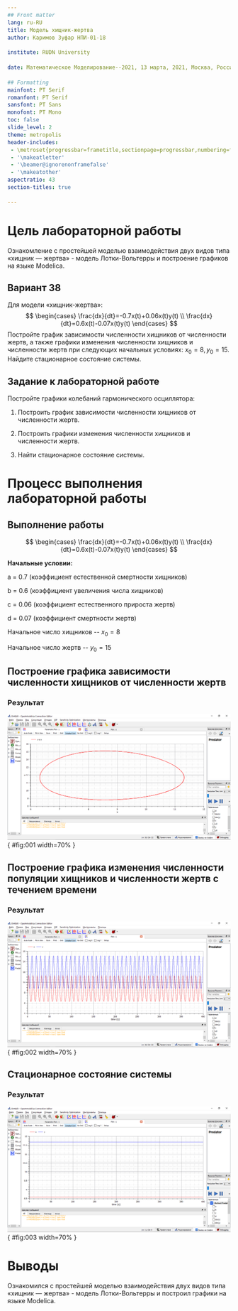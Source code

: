 ```yaml
---
## Front matter
lang: ru-RU
title: Модель хищник-жертва
author: Каримов Зуфар НПИ-01-18

institute: RUDN University

date: Математическое Моделирование--2021, 13 марта, 2021, Москва, Россия

## Formatting
mainfont: PT Serif
romanfont: PT Serif
sansfont: PT Sans
monofont: PT Mono
toc: false
slide_level: 2
theme: metropolis
header-includes:
 - \metroset{progressbar=frametitle,sectionpage=progressbar,numbering=fraction}
 - '\makeatletter'
 - '\beamer@ignorenonframefalse'
 - '\makeatother'
aspectratio: 43
section-titles: true

---
```


# Цель лабораторной работы

Ознакомление с простейшей моделью взаимодействия двух видов типа «хищник — жертва» - модель Лотки-Вольтерры и построение графиков на языке Modelica.

## Вариант 38

Для модели «хищник-жертва»:
$$ \begin{cases} \frac{dx}{dt}=-0.7x(t)+0.06x(t)y(t) \\ \frac{dx}{dt}=0.6x(t)-0.07x(t)y(t) \end{cases} $$
Постройте график зависимости численности хищников от численности жертв,
а также графики изменения численности хищников и численности жертв при
следующих начальных условиях:
$x_0 = 8, y_0 = 15$. Найдите стационарное состояние системы.



## Задание к лабораторной работе

Постройте графики колебаний гармонического осциллятора:

1. Построить график зависимости численности хищников от численности жертв.

2. Построить графики изменения численности хищников и численности жертв.

3. Найти стационарное состояние системы.  

# Процесс выполнения лабораторной работы

## Выполнение работы

$$ \begin{cases} \frac{dx}{dt}=-0.7x(t)+0.06x(t)y(t) \\ \frac{dx}{dt}=0.6x(t)-0.07x(t)y(t) \end{cases} $$

**Начальные условии:**

a = 0.7 (коэффициент естественной смертности хищников)  

b = 0.6 (коэффициент увеличения числа хищников)

c = 0.06 (коэффициент естественного прироста жертв)  

d = 0.07 (коэффициент смертности жертв)

Начальное число хищников -- $x_0 = 8$  

Начальное число жертв -- $y_0 = 15$


## Построение графика зависимости численности хищников от численности жертв

### Результат

![График зависимости численности хищников от численности жертв](https://github.com/zikarimov/2020-2021_mathmod/blob/master/lab05/image/Screenshot_1.png?raw=true){ #fig:001 width=70% }


## Построение графика изменения численности популяции хищников и численности жертв с течением времени

### Результат

![График изменения численности хищников и численности жертв с течением времени](https://github.com/zikarimov/2020-2021_mathmod/blob/master/lab05/image/Screenshot_2.png?raw=true){ #fig:002 width=70% }


## Стационарное состояние системы

### Результат

![Стационарное состояние системы](https://github.com/zikarimov/2020-2021_mathmod/blob/master/lab05/image/Screenshot_3.png?raw=true){ #fig:003 width=70% }



# Выводы

Ознакомился с простейшей моделью взаимодействия двух видов типа «хищник — жертва» - модель Лотки-Вольтерры и построил графики на языке Modelica.
